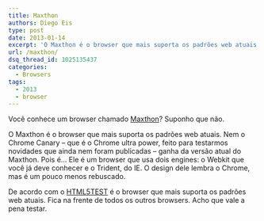 ```yaml
---
title: Maxthon
authors: Diego Eis
type: post
date: 2013-01-14
excerpt: 'O Maxthon é o browser que mais suporta os padrões web atuais. '
url: /maxthon/
dsq_thread_id: 1025135437
categories:
  - Browsers
tags:
  - 2013
  - browser
---
```

Você conhece um browser chamado [Maxthon][1]? Suponho que não.

O Maxthon é o browser que mais suporta os padrões web atuais. Nem o Chrome Canary &#8211; que é o Chrome ultra power, feito para testarmos novidades que ainda nem foram publicadas &#8211; ganha da versão atual do Maxthon. Pois é&#8230; Ele é um browser que usa dois engines: o Webkit que você já deve conhecer e o Trident, do IE. O design dele lembra o Chrome, mas é um pouco menos rebuscado.

De acordo com o [HTML5TEST][2] é o browser que mais suporta os padrões web atuais. Fica na frente de todos os outros browsers. Acho que vale a pena testar.

 [1]: http://www.maxthon.com/
 [2]: http://html5test.com/compare/browser/maxthon345/chromecanary/opera1210.html